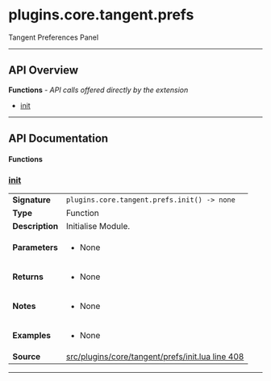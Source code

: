 # plugins.core.tangent.prefs

Tangent Preferences Panel

---

## API Overview
**Functions** - _API calls offered directly by the extension_
 * [init](#init)


---

## API Documentation

#### Functions


### [init](#init)

|                                             |                                                                                     |
| --------------------------------------------|-------------------------------------------------------------------------------------|
| **Signature**                               | `plugins.core.tangent.prefs.init() -> none`                                                                    |
| **Type**                                    | Function                                                                     |
| **Description**                             | Initialise Module.                                                                     |
| **Parameters**                              | <ul><li>None</li></ul> |
| **Returns**                                 | <ul><li>None</li></ul>          |
| **Notes**                                   | <ul><li>None</li></ul> |
| **Examples**                                | <ul><li>None</li></ul> |
| **Source**                                  | [src/plugins/core/tangent/prefs/init.lua line 408](https://github.com/CommandPost/CommandPost/blob/develop/src/plugins/core/tangent/prefs/init.lua#L408) |

---

